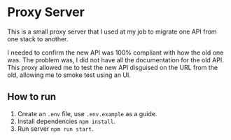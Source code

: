 # Proxy Server  

This is a small proxy server that I used at my job to migrate one API from one stack to another.  
 
I needed to confirm the new API was 100% compliant with how the old one was. The problem was, I did not have all the documentation for the old API. This proxy allowed me to test the new API disguised on the URL from the old, allowing me to smoke test using an UI.

## How to run

1. Create an `.env` file, use `.env.example` as a guide.
2. Install dependencies `npm install`.
3. Run server `npm run start`.
